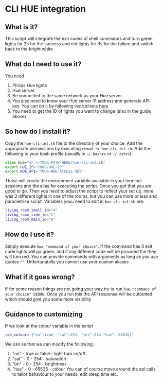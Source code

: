 # CLI HUE integration
## What is it?
This script will integrate the exit codes of shell commands and turn green lights for 3s for the success and red lights for 3s for the failure and switch back to the bright white
## What do I need to use it?
You need
1. Philips Hue lights
2. Hue server 
3. Be connected to the same network as your Hue server.
4. You also need to know your Hue server IP address and generate API key. You can do it by following instructions [here](https://developers.meethue.com/develop/get-started-2/)
5. You need to get the ID of lights you want to change (also in the guide above)
## So how do I install it?
Copy the `hue-cli-int.sh` file to the directory of your choice. Add the appropriate permissions by executing `chmod +x hue-cli-int.sh`.
Add the following to your bash profile (usually in `~/.bashrc` or `~/.zshrc`):
```bash
alias hue="sh ~/YOUR-PATH-HERE/hue-cli-int.sh"
export HUE_IP="YOUR-HUE-IP"
export HUE_API="YOUR-HUE-ACCESS KEY"
```
Those will create the environment variable available in your terminal sessions and the alias for executing the script. Once you got that you are good to go.
Then you need to adjust the script to reflect your set up, mine was 3 different lights in one of the rooms, but you can use more or less and parametrise script. Variables youu need to edit in `hue-cli-int.sh` are:
```bash
living_room_small_id="4"
living_room_side_id="1"
living_room_main_id="8"
```
## How do I use it?
Simply execute `hue "command of your choice"`. If the command has 0 exit code lights will go green, and if any different code will be provided the they will turn red. You can provide commands with arguments as long as you use quotes `""`. Unfortunatelly you cannot use your custom aliases.
## What if it goes wrong?
If for some reason things are not going your way try to run `hue "command of your choice" DEBUG`. Once you run this the API response will be outputted which should give you some more visibility
## Guidance to customizing
If we look at the colour variable in the script
```bash
red_colour='{"on":true, "sat":254, "bri":254,"hue": 65535}'
```
We can se that we can modify the following:
1. "on" - true or false - light turn on/off
2. "sat" - 0 - 254 - saturation
3. "bri" - 0 - 254 - brightness
4. "hue" - 0 - 65535 - colour
You can of course move around the api calls to tailor behaviour to your needs, edit sleep time etc.